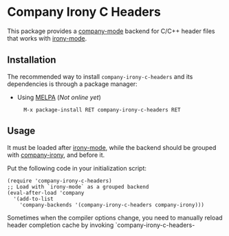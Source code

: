 # Company Irony C Headers

This package provides a [company-mode](https://github.com/company-mode/company-mode) backend for C/C++ header files that works with [irony-mode](https://github.com/Sarcasm/irony-mode).

## Installation

The recommended way to install `company-irony-c-headers` and its dependencies is through a package manager:

* Using [MELPA](http://melpa.org/) (*Not online yet*)

        M-x package-install RET company-irony-c-headers RET

## Usage

It must be loaded after [irony-mode](https://github.com/Sarcasm/irony-mode), while the backend should be grouped with [company-irony](https://github.com/Sarcasm/company-irony), and before it.

Put the following code in your initialization script:

    (require 'company-irony-c-headers)
    ;; Load with `irony-mode` as a grouped backend
    (eval-after-load 'company
      '(add-to-list
        'company-backends '(company-irony-c-headers company-irony)))

Sometimes when the compiler options change, you need to manually reload header completion cache by invoking `company-irony-c-headers-
